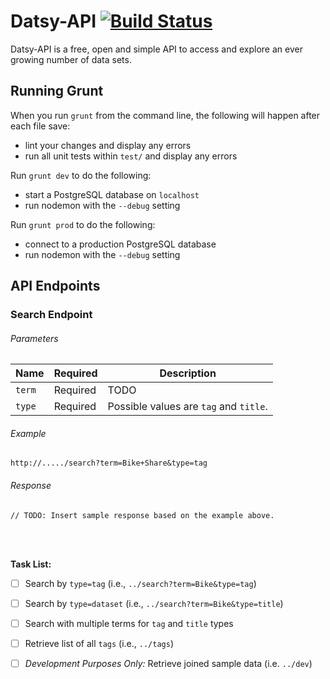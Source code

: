 Datsy-API [![Build Status](https://travis-ci.org/Datsy/datsy-api.png?branch=master)](https://travis-ci.org/Datsy/datsy-api)
=============

Datsy-API is a free, open and simple API to access and explore an ever growing
number of data sets.

Running Grunt
-------

When you run `grunt` from the command line, the following will happen after each
file save:
* lint your changes and display any errors
* run all unit tests within `test/` and display any errors

Run `grunt dev` to do the following:
* start a PostgreSQL database on `localhost`
* run nodemon with the `--debug` setting

Run `grunt prod` to do the following:
* connect to a production PostgreSQL database
* run nodemon with the `--debug` setting


API Endpoints
-------

### Search Endpoint

###### Parameters
| Name     | Required    | Description                                    |
| -------- | ----------- | ---------------------------------------------- |
| `term`   | Required    | TODO                                           |
| `type`   | Required    | Possible values are `tag` and `title`.         |


###### Example
```
http://...../search?term=Bike+Share&type=tag
```

###### Response
```
// TODO: Insert sample response based on the example above.
```
<br />
<br />

**Task List:**
- [ ] Search by `type=tag` (i.e., `../search?term=Bike&type=tag`)
- [ ] Search by `type=dataset` (i.e., `../search?term=Bike&type=title`)
- [ ] Search with multiple terms for `tag` and `title` types
- [ ] Retrieve list of all `tags` (i.e., `../tags`)
- [ ] *Development Purposes Only:* Retrieve joined sample data (i.e. `../dev`)

